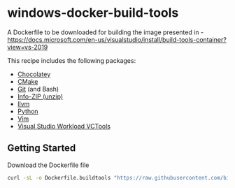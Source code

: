 # windows-docker-build-tools

A Dockerfile to be downloaded for building the image presented in - https://docs.microsoft.com/en-us/visualstudio/install/build-tools-container?view=vs-2019

This recipe includes the following packages:

- [Chocolatey](https://chocolatey.org/)
- [CMake](https://cmake.org/)
- [Git](https://community.chocolatey.org/packages/git) (and Bash)
- [Info-ZIP (unzip)](https://community.chocolatey.org/packages/unzip)
- [llvm](https://community.chocolatey.org/packages/llvm)
- [Python](https://www.python.org/)
- [Vim](https://community.chocolatey.org/packages/vim)
- [Visual Studio Workload VCTools](https://community.chocolatey.org/packages/visualstudio2019-workload-vctools)

## Getting Started

Download the Dockerfile file

```bash
curl -sL -o Dockerfile.buildtools "https://raw.githubusercontent.com/binahai/windows-docker-build-tools/master/Dockerfile.buildtools"
```
